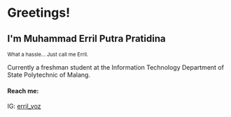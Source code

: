# Greetings!
## I'm Muhammad Erril Putra Pratidina
<sub>What a hassle... Just call me Erril.</sub>

Currently a freshman student at the Information Technology Department of State Polytechnic of Malang.

#### Reach me:
IG: [erril_voz](https://www.instagram.com/erril_voz)
